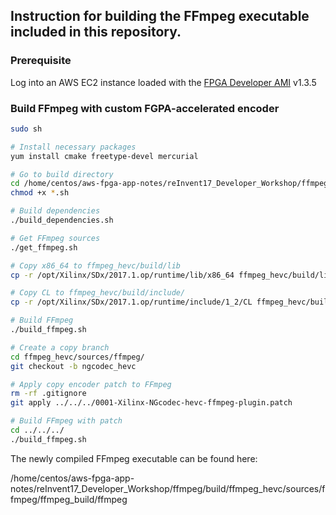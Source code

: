 ## Instruction for building the FFmpeg executable included in this repository.

### Prerequisite
Log into an AWS EC2 instance loaded with the [FPGA Developer AMI](https://aws.amazon.com/marketplace/pp/B06VVYBLZZ) v1.3.5


### Build FFmpeg with custom FGPA-accelerated encoder

```sh
sudo sh

# Install necessary packages
yum install cmake freetype-devel mercurial

# Go to build directory
cd /home/centos/aws-fpga-app-notes/reInvent17_Developer_Workshop/ffmpeg/build
chmod +x *.sh

# Build dependencies
./build_dependencies.sh       

# Get FFmpeg sources
./get_ffmpeg.sh

# Copy x86_64 to ffmpeg_hevc/build/lib
cp -r /opt/Xilinx/SDx/2017.1.op/runtime/lib/x86_64 ffmpeg_hevc/build/lib/

# Copy CL to ffmpeg_hevc/build/include/
cp -r /opt/Xilinx/SDx/2017.1.op/runtime/include/1_2/CL ffmpeg_hevc/build/include/

# Build FFmpeg
./build_ffmpeg.sh

# Create a copy branch
cd ffmpeg_hevc/sources/ffmpeg/
git checkout -b ngcodec_hevc

# Apply copy encoder patch to FFmpeg
rm -rf .gitignore
git apply ../../../0001-Xilinx-NGcodec-hevc-ffmpeg-plugin.patch

# Build FFmpeg with patch
cd ../../../
./build_ffmpeg.sh
```

The newly compiled FFmpeg executable can be found here:

/home/centos/aws-fpga-app-notes/reInvent17_Developer_Workshop/ffmpeg/build/ffmpeg_hevc/sources/ffmpeg/ffmpeg_build/ffmpeg

